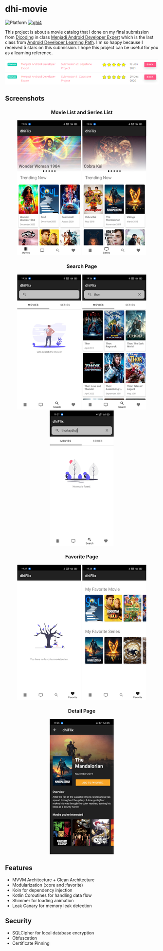 # dhi-movie
![Platform](https://img.shields.io/badge/platform-Android-brightgreen)
[![ghi4](https://circleci.com/gh/ghi4/dhi-movie.svg?style=shield)](https://circleci.com/gh/ghi4/dhi-movie)


This project is about a movie catalog that I done on my final submission from [Dicoding](https://www.dicoding.com/) in class [Menjadi Android Developer Expert](https://www.dicoding.com/academies/165) which is the last class from [Android Developer Learning Path](https://www.dicoding.com/learningpaths/7).
I'm so happy because I received 5 stars on this submission. I hope this project can be useful for you as a learning reference.
<p align="center">
  <img src="screenshot/dicoding_made_mystar.png"
       width="600"/>
</p>


## Screenshots
<h3 align="center"> Movie List and Series List </h3>
<p align="center">
  <img src="screenshot/movieList.jpg"
       width="210"/>
  <img src="screenshot/seriesList.jpg"
       width="210"/>
</p>

<h3 align="center"> Search Page </h3>
<p align="center">
  <img src="screenshot/search_first.jpg"
       width="210"/>
  <img src="screenshot/search_movie_thor.jpg"
       width="210"/>
  <img src="screenshot/search_empty.jpg"
       width="210"/>
</p>

<h3 align="center"> Favorite Page </h3>
<p align="center">
  <img src="screenshot/favorite_empty.jpg"
       width="210"/>
  <img src="screenshot/favorite_fill.jpg"
       width="210"/>
</p>

<h3 align="center"> Detail Page </h3>
<p align="center">
  <img src="screenshot/detailPage.jpg"
       width="210"/>
</p>

## Features
- MVVM Architecture + Clean Architecture
- Modularization (:core and :favorite)
- Koin for dependency injection
- Kotlin Coroutines for handling data flow
- Shimmer for loading animation
- Leak Canary for memory leak detection

## Security
- SQLCipher for local database encryption
- Obfuscation
- Certificate Pinning
